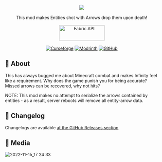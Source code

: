 <p align="center">
  <img src="https://user-images.githubusercontent.com/17690401/209389114-803e7728-4a61-43c3-ba77-886387682740.png">
  </br></br>
  This mod makes Entities shot with Arrows drop them upon death!
  </br></br>
  <a href="https://www.curseforge.com/minecraft/mc-mods/fabric-api"><img src="https://i.imgur.com/Ol1Tcf8.png" width="149" height="50" title="Fabric API" alt="Fabric API"></a>
  </br></br>
  <a href="https://www.curseforge.com/minecraft/mc-mods/arrow-entity-loot-drop"><img alt="Curseforge" src="https://cf.way2muchnoise.eu/full_709796_downloads.svg"></a> <a href="https://modrinth.com/mod/arrow-entity-loot-drop"><img alt="Modrinth" src="https://img.shields.io/modrinth/dt/arrow-entity-loot-drop?label=Modrinth%20Downloads"></a> <a href="https://github.com/Pepperoni-Jabroni/ArrowEntityLootDrop"><img alt="GitHub" src="https://img.shields.io/github/downloads/Pepperoni-Jabroni/ArrowEntityLootDrop/total?label=Downloads&logo=github"></a>
</p>

## 📖 About
This has always bugged me about Minecraft combat and makes Infinity feel like a requirement. Why does the game punish you for being accurate? Missed arrows can be recovered, why not hits?

NOTE: This mod makes no attempt to serialize the arrows contained by entities - as a result, server reboots will remove all entity-arrow data.

## 📃 Changelog
Changelogs are available [at the GitHub Releases section](https://github.com/Pepperoni-Jabroni/ArrowEntityLootDrop/releases)

## 📸 Media
![2022-11-15_17 24 33](https://user-images.githubusercontent.com/17690401/202060344-1dfed3d7-bdf3-44c0-9fe7-bf83e3464a0a.png)
